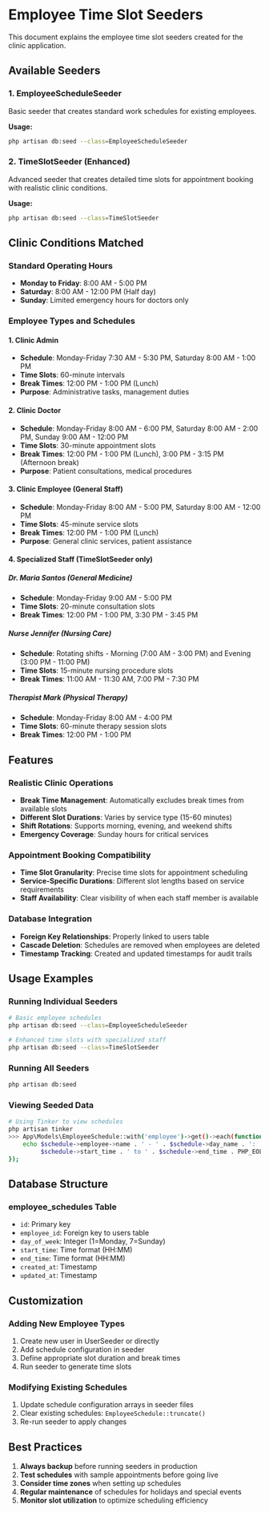 # Employee Time Slot Seeders

This document explains the employee time slot seeders created for the clinic application.

## Available Seeders

### 1. EmployeeScheduleSeeder
Basic seeder that creates standard work schedules for existing employees.

**Usage:**
```bash
php artisan db:seed --class=EmployeeScheduleSeeder
```

### 2. TimeSlotSeeder (Enhanced)
Advanced seeder that creates detailed time slots for appointment booking with realistic clinic conditions.

**Usage:**
```bash
php artisan db:seed --class=TimeSlotSeeder
```

## Clinic Conditions Matched

### Standard Operating Hours
- **Monday to Friday**: 8:00 AM - 5:00 PM
- **Saturday**: 8:00 AM - 12:00 PM (Half day)
- **Sunday**: Limited emergency hours for doctors only

### Employee Types and Schedules

#### 1. Clinic Admin
- **Schedule**: Monday-Friday 7:30 AM - 5:30 PM, Saturday 8:00 AM - 1:00 PM
- **Time Slots**: 60-minute intervals
- **Break Times**: 12:00 PM - 1:00 PM (Lunch)
- **Purpose**: Administrative tasks, management duties

#### 2. Clinic Doctor
- **Schedule**: Monday-Friday 8:00 AM - 6:00 PM, Saturday 8:00 AM - 2:00 PM, Sunday 9:00 AM - 12:00 PM
- **Time Slots**: 30-minute appointment slots
- **Break Times**: 12:00 PM - 1:00 PM (Lunch), 3:00 PM - 3:15 PM (Afternoon break)
- **Purpose**: Patient consultations, medical procedures

#### 3. Clinic Employee (General Staff)
- **Schedule**: Monday-Friday 8:00 AM - 5:00 PM, Saturday 8:00 AM - 12:00 PM
- **Time Slots**: 45-minute service slots
- **Break Times**: 12:00 PM - 1:00 PM (Lunch)
- **Purpose**: General clinic services, patient assistance

#### 4. Specialized Staff (TimeSlotSeeder only)

##### Dr. Maria Santos (General Medicine)
- **Schedule**: Monday-Friday 9:00 AM - 5:00 PM
- **Time Slots**: 20-minute consultation slots
- **Break Times**: 12:00 PM - 1:00 PM, 3:30 PM - 3:45 PM

##### Nurse Jennifer (Nursing Care)
- **Schedule**: Rotating shifts - Morning (7:00 AM - 3:00 PM) and Evening (3:00 PM - 11:00 PM)
- **Time Slots**: 15-minute nursing procedure slots
- **Break Times**: 11:00 AM - 11:30 AM, 7:00 PM - 7:30 PM

##### Therapist Mark (Physical Therapy)
- **Schedule**: Monday-Friday 8:00 AM - 4:00 PM
- **Time Slots**: 60-minute therapy session slots
- **Break Times**: 12:00 PM - 1:00 PM

## Features

### Realistic Clinic Operations
- **Break Time Management**: Automatically excludes break times from available slots
- **Different Slot Durations**: Varies by service type (15-60 minutes)
- **Shift Rotations**: Supports morning, evening, and weekend shifts
- **Emergency Coverage**: Sunday hours for critical services

### Appointment Booking Compatibility
- **Time Slot Granularity**: Precise time slots for appointment scheduling
- **Service-Specific Durations**: Different slot lengths based on service requirements
- **Staff Availability**: Clear visibility of when each staff member is available

### Database Integration
- **Foreign Key Relationships**: Properly linked to users table
- **Cascade Deletion**: Schedules are removed when employees are deleted
- **Timestamp Tracking**: Created and updated timestamps for audit trails

## Usage Examples

### Running Individual Seeders
```bash
# Basic employee schedules
php artisan db:seed --class=EmployeeScheduleSeeder

# Enhanced time slots with specialized staff
php artisan db:seed --class=TimeSlotSeeder
```

### Running All Seeders
```bash
php artisan db:seed
```

### Viewing Seeded Data
```bash
# Using Tinker to view schedules
php artisan tinker
>>> App\Models\EmployeeSchedule::with('employee')->get()->each(function($schedule) { 
    echo $schedule->employee->name . ' - ' . $schedule->day_name . ': ' . 
         $schedule->start_time . ' to ' . $schedule->end_time . PHP_EOL; 
});
```

## Database Structure

### employee_schedules Table
- `id`: Primary key
- `employee_id`: Foreign key to users table
- `day_of_week`: Integer (1=Monday, 7=Sunday)
- `start_time`: Time format (HH:MM)
- `end_time`: Time format (HH:MM)
- `created_at`: Timestamp
- `updated_at`: Timestamp

## Customization

### Adding New Employee Types
1. Create new user in UserSeeder or directly
2. Add schedule configuration in seeder
3. Define appropriate slot duration and break times
4. Run seeder to generate time slots

### Modifying Existing Schedules
1. Update schedule configuration arrays in seeder files
2. Clear existing schedules: `EmployeeSchedule::truncate()`
3. Re-run seeder to apply changes

## Best Practices

1. **Always backup** before running seeders in production
2. **Test schedules** with sample appointments before going live
3. **Consider time zones** when setting up schedules
4. **Regular maintenance** of schedules for holidays and special events
5. **Monitor slot utilization** to optimize scheduling efficiency
